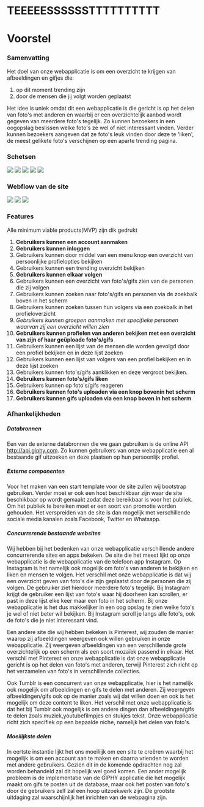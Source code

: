 # TEEEEESSSSSSTTTTTTTTTT

# Voorstel
### Samenvatting
Het doel van onze webapplicatie is om een overzicht te krijgen van afbeeldingen en gifjes die:
1. op dit moment trending zijn
2. door de mensen die jij volgt worden geplaatst

Het idee is uniek omdat dit een webapplicatie is die gericht is op het delen van foto's met anderen en waarbij er een overzichtelijk aanbod wordt gegeven van meerdere foto's tegelijk. Zo kunnen bezoekers in een oogopslag beslissen welke foto's ze wel of niet interessant vinden. Verder kunnen bezoekers aangeven dat ze foto's leuk vinden door deze te 'liken', de meest gelikete foto's verschijnen op een aparte trending pagina.


### Schetsen
<img src="https://i.imgur.com/QEcxWPs.jpg">
<img src="https://i.imgur.com/i4UzvA2.jpg">
<img src="https://i.imgur.com/RQ8uAOq.jpg">
<img src="https://i.imgur.com/5SB0EF9.jpg">
<img src="https://i.imgur.com/2QCgU7j.jpg">
<h3> Webflow van de site </h3>
<img src ="https://i.imgur.com/GncbGVc.jpg">
<img src = "https://i.imgur.com/G3kh35f.jpg">
<img src = "https://i.imgur.com/2rW5xuC.jpg">

### Features
Alle minimum viable products(MVP) zijn dik gedrukt
1. **Gebruikers kunnen een account aanmaken**
2. **Gebruikers kunnen inloggen**
3. Gebruikers kunnen door middel van een menu knop een overzicht van persoonlijke profielopties bekijken
4. Gebruikers kunnen een trending overzicht bekijken
5. **Gebruikers kunnen elkaar volgen**
6. Gebruikers kunnen een overzicht van foto's/gifs zien van de personen die zij volgen
7. Gebruikers kunnen zoeken naar foto's/gifs en personen via de zoekbalk boven in het scherm
8. Gebruikers kunnen zoeken tussen hun volgers via een zoekbalk in het profieloverzicht
9. *Gebruikers kunnen groepen aanmaken met specifieke personen waarvan zij een overzicht willen zien*
10. **Gebruikers kunnen profielen van anderen bekijken met een overzicht van zijn of haar geüploade foto's/gifs**
11. Gebruikers kunnen een lijst van de mensen die worden gevolgd door een profiel bekijken en in deze lijst zoeken
12. Gebruikers kunnen een lijst van volgers van een profiel bekijken en in deze lijst zoeken
13. Gebruikers kunnen foto's/gifs aanklikken en deze vergroot bekijken.
14. **Gebruikers kunnen foto's/gifs liken**
15. Gebruikers kunnen op foto's/gifs reageren
16. **Gebruikers kunnen foto's uploaden via een knop bovenin het scherm**
17. **Gebruikers kunnen gifs uploaden via een knop boven in het scherm**


### Afhankelijkheden

##### Databronnen
Een van de externe databronnen die we gaan gebruiken is de online API http://api.giphy.com. Zo kunnen gebruikers van onze webapplicatie een al bestaande gif uitzoeken en deze plaatsen op hun persoonlijk profiel.

##### Externe componenten
Voor het maken van een start template voor de site zullen wij bootstrap gebruiken. Verder moet er ook een host beschikbaar zijn waar de site beschikbaar op wordt gemaakt zodat deze bereikbaar is voor het publiek. Om het publiek te bereiken moet er een soort van promotie worden gehouden. Het verspreiden van de site is dan mogelijk met verschillende sociale media kanalen zoals Facebook, Twitter en Whatsapp.

##### Concurrerende bestaande websites
Wij hebben bij het bedenken van onze webapplicatie verschillende andere concurrerende sites en apps bekeken. De site die het meest lijkt op onze webapplicatie is de webapplicatie van de telefoon app Instagram. Op Instagram is het namelijk ook mogelijk om foto's van anderen te bekijken en liken en mensen te volgen. Het verschil met onze webapplicatie is dat wij een overzicht geven van foto's die zijn geplaatst door de personen die zij volgen. De gebruiker ziet hierdoor meerdere foto's tegelijk. Bij Instagram krijgt de gebruiker een lijst van foto's waar hij doorheen kan scrollen, er past in deze lijst elke keer maar een foto in het scherm. Bij onze webapplicatie is het dus makkelijker in een oog opslag te zien welke foto's je wel of niet beter wil bekijken. Bij Instagram scroll je langs alle foto's, ook de foto's die je niet interessant vind.

Een andere site die wij hebben bekeken is Pinterest, wij zouden de manier waarop zij afbeeldingen weergeven ook willen gebruiken in onze webapplicatie. Zij weergeven afbeeldingen van een verschillende grote overzichtelijk op een scherm als een soort mozaïek passend in elkaar. Het verschil met Pinterest en onze webapplicatie is dat onze webapplicatie gericht is op het delen van foto's met anderen, terwijl Pinterest zich richt op het verzamelen van foto's in verschillende collecties.

Ook Tumblr is een concurrent van onze webapplicatie, hier is het namelijk ook mogelijk om afbeeldingen en gifs te delen met anderen. Zij weergeven afbeeldingen/gifs ook op de manier zoals wij dat willen doen en ook is het mogelijk om deze content te liken. Het verschil met onze webapplicatie is dat het bij Tumblr ook mogelijk is om andere dingen dan afbeeldingen/gifs te delen zoals muziek,youtubefilmpjes en stukjes tekst. Onze webapplicatie richt zich specifiek op een bepaalde niche, namelijk het delen van foto's.

##### Moeilijkste delen
In eertste instantie lijkt het ons moeiliijk om een site te creëren waarbij het mogelijk is om een account aan te maken en daarna vrienden te worden met andere gebruikers. Gezien dit in de komende opdrachten nog zal worden behandeld  zal dit hopelijk wel goed komen. Een ander  mogelijk probleem is de implementatie van de GIPHY applicatie die het mogelijk maakt om gifs te posten uit de database, maar ook het posten van foto's door de gebruikers zelf zal een hoop uitzoekwerk zijn. De grootste uitdaging zal waarschijnlijk het inrichten van de webpagina zijn.






